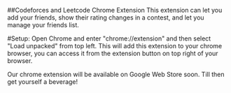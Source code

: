 ##Codeforces and Leetcode Chrome Extension
This extension can let you add your friends, show their rating changes in a contest, and let you manage your friends list.

#Setup: 
Open Chrome and enter "chrome://extension" and then select "Load unpacked" from top left. This will add this extension to your chrome browser, you can access
it from the extension button on top right of your browser. 

Our chrome extension will be available on Google Web Store soon. Till then get yourself a beverage!

